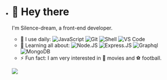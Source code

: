 - # 👋 Hey there

  I'm Silence-dream, a front-end developer.

  - 🚀 I use daily:
      ![JavaScript](https://img.shields.io/badge/-JavaScript-black?style=plastic&logo=javascript)
      ![Git](https://img.shields.io/badge/-Git-black?style=plastic&logo=git)
      ![Shell](https://img.shields.io/badge/-Shell-blasck?style=plastic&logo=Shell)
      ![VS Code](https://img.shields.io/badge/-VS%20Code-007ACC?style=plastic&logo=visual-studio-code)
  - 🌱 Learning all about:
      ![Node.JS](https://img.shields.io/badge/-Node.JS-black?style=plastic&logo=Node.js) ![Express.JS](https://img.shields.io/badge/-Express.JS-c7b198?style=plastic&logo=Express.JS) ![Graphql](https://img.shields.io/badge/-Graphql-E10098?style=plastic&logo=Graphql)
      ![MongoDB](https://img.shields.io/badge/-MongoDB-black?style=plastic&logo=mongodb)
  - ⚡️ Fun fact: I am very interested in 🍿 movies and ⚽️ football.


  ![](https://github-readme-stats.vercel.app/api?username=Silence-dream)
